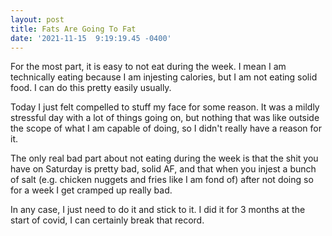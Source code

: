 ```yaml
--- 
layout: post 
title: Fats Are Going To Fat 
date: '2021-11-15  9:19:19.45 -0400' 
--- 
```

For the most part, it is easy to not eat during the week. I mean I am technically eating because I am injesting 
calories, but I am not eating solid food. I can do this pretty easily usually. 

Today I just felt compelled to stuff my face for some reason. It was a mildly stressful day with a lot of things 
going on, but nothing that was like outside the scope of what I am capable of doing, so I didn't really have a 
reason for it. 

The only real bad part about not eating during the week is that the shit you have on Saturday is pretty bad, 
solid AF, and that when you injest a bunch of salt (e.g. chicken nuggets and fries like I am fond of) after not 
doing so for a week I get cramped up really bad. 

In any case, I just need to do it and stick to it. I did it for 3 months at the start of covid, I can certainly 
break that record. 
